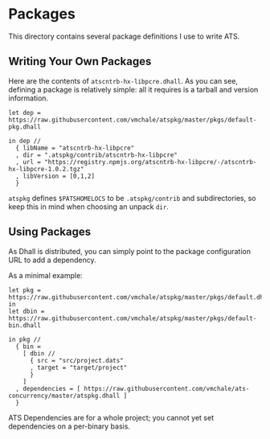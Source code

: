 # Packages

This directory contains several package definitions I use to write ATS.

## Writing Your Own Packages

Here are the contents of `atscntrb-hx-libpcre.dhall`. As you can see, defining
a package is relatively simple: all it requires is a tarball and version
information.

```
let dep = https://raw.githubusercontent.com/vmchale/atspkg/master/pkgs/default-pkg.dhall

in dep //
  { libName = "atscntrb-hx-libpcre"
  , dir = ".atspkg/contrib/atscntrb-hx-libpcre"
  , url = "https://registry.npmjs.org/atscntrb-hx-libpcre/-/atscntrb-hx-libpcre-1.0.2.tgz"
  , libVersion = [0,1,2]
  }
```

`atspkg` defines `$PATSHOMELOCS` to be `.atspkg/contrib` and subdirectories, so
keep this in mind when choosing an unpack `dir`.

## Using Packages

As Dhall is distributed, you can simply point to the package configuration URL
to add a dependency. 

As a minimal example:

```
let pkg = https://raw.githubusercontent.com/vmchale/atspkg/master/pkgs/default.dhall
in
let dbin = https://raw.githubusercontent.com/vmchale/atspkg/master/pkgs/default-bin.dhall

in pkg //
  { bin =
    [ dbin //
      { src = "src/project.dats"
      , target = "target/project"
      }
    ]
  , dependencies = [ https://raw.githubusercontent.com/vmchale/ats-concurrency/master/atspkg.dhall ]
  }
```

ATS Dependencies are for a whole project; you cannot yet set dependencies on
a per-binary basis.
